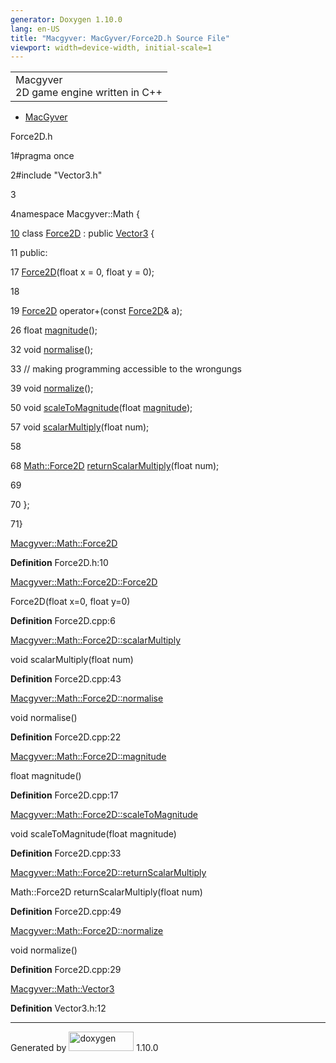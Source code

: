 ```yaml
---
generator: Doxygen 1.10.0
lang: en-US
title: "Macgyver: MacGyver/Force2D.h Source File"
viewport: width=device-width, initial-scale=1
---
```


<div id="top">

<div id="titlearea">

<table data-cellspacing="0" data-cellpadding="0">
<colgroup>
<col style="width: 100%" />
</colgroup>
<tbody>
<tr id="projectrow" class="odd">
<td id="projectalign"><div id="projectname">
Macgyver
</div>
<div id="projectbrief">
2D game engine written in C++
</div></td>
</tr>
</tbody>
</table>

</div>

<div id="main-nav">

</div>

<div id="nav-path" class="navpath">

- <a href="dir_e610925873bfe0bf19b07ca2b4f6d40b.html"
  class="el">MacGyver</a>

</div>

</div>

<div class="header">

<div class="headertitle">

<div class="title">

Force2D.h

</div>

</div>

</div>

<div class="contents">

<div class="fragment">

<div class="line">

<span id="l00001"></span><span class="lineno">
1</span><span class="preprocessor">\#pragma once</span>

</div>

<div class="line">

<span id="l00002"></span><span class="lineno">
2</span><span class="preprocessor">\#include "Vector3.h"</span>

</div>

<div class="line">

<span id="l00003"></span><span class="lineno"> 3</span>

</div>

<div class="line">

<span id="l00004"></span><span class="lineno">
4</span><span class="keyword">namespace </span>Macgyver::Math {

</div>

<div id="foldopen00010" class="foldopen" data-start="{" end="};">

<div class="line">

<span id="l00010"></span><span class="lineno">
<a href="class_macgyver_1_1_math_1_1_force2_d.html" class="line">10</a></span>
<span class="keyword">class
</span><a href="class_macgyver_1_1_math_1_1_force2_d.html"
class="code hl_class">Force2D</a> : <span class="keyword">public</span>
<a href="class_macgyver_1_1_math_1_1_vector3.html"
class="code hl_class">Vector3</a> {

</div>

<div class="line">

<span id="l00011"></span><span class="lineno"> 11</span>
<span class="keyword">public</span>:

</div>

<div class="line">

<span id="l00017"></span><span class="lineno"> 17</span> <a
href="class_macgyver_1_1_math_1_1_force2_d.html#a15710f24ad428db74ead3a373e86e175"
class="code hl_function">Force2D</a>(<span class="keywordtype">float</span>
x = 0, <span class="keywordtype">float</span> y = 0);

</div>

<div class="line">

<span id="l00018"></span><span class="lineno"> 18</span>

</div>

<div class="line">

<span id="l00019"></span><span class="lineno"> 19</span>
<a href="class_macgyver_1_1_math_1_1_force2_d.html"
class="code hl_class">Force2D</a>
operator+(<span class="keyword">const</span>
<a href="class_macgyver_1_1_math_1_1_force2_d.html"
class="code hl_class">Force2D</a>& a);

</div>

<div class="line">

<span id="l00026"></span><span class="lineno"> 26</span>
<span class="keywordtype">float</span> <a
href="class_macgyver_1_1_math_1_1_force2_d.html#aa4842b5726dd497eb168ad91be6111ea"
class="code hl_function">magnitude</a>();

</div>

<div class="line">

<span id="l00032"></span><span class="lineno"> 32</span>
<span class="keywordtype">void</span> <a
href="class_macgyver_1_1_math_1_1_force2_d.html#aa060894629473f34159e97735cfb457c"
class="code hl_function">normalise</a>();

</div>

<div class="line">

<span id="l00033"></span><span class="lineno"> 33</span>
<span class="comment">// making programming accessible to the
wrongungs</span>

</div>

<div class="line">

<span id="l00039"></span><span class="lineno"> 39</span>
<span class="keywordtype">void</span> <a
href="class_macgyver_1_1_math_1_1_force2_d.html#ab82a9250dd45109b9d1d6d714bbd1dff"
class="code hl_function">normalize</a>();

</div>

<div class="line">

<span id="l00050"></span><span class="lineno"> 50</span>
<span class="keywordtype">void</span> <a
href="class_macgyver_1_1_math_1_1_force2_d.html#aa4b8fb91dd09c33145a4ec90f6acdc20"
class="code hl_function">scaleToMagnitude</a>(<span class="keywordtype">float</span>
<a
href="class_macgyver_1_1_math_1_1_force2_d.html#aa4842b5726dd497eb168ad91be6111ea"
class="code hl_function">magnitude</a>);

</div>

<div class="line">

<span id="l00057"></span><span class="lineno"> 57</span>
<span class="keywordtype">void</span> <a
href="class_macgyver_1_1_math_1_1_force2_d.html#a5cdc9621ffb56d4cc2750fc6a2abc5e2"
class="code hl_function">scalarMultiply</a>(<span class="keywordtype">float</span>
num);

</div>

<div class="line">

<span id="l00058"></span><span class="lineno"> 58</span>

</div>

<div class="line">

<span id="l00068"></span><span class="lineno"> 68</span>
<a href="class_macgyver_1_1_math_1_1_force2_d.html"
class="code hl_class">Math::Force2D</a> <a
href="class_macgyver_1_1_math_1_1_force2_d.html#aa8087e4599a852606436d556b6c4ab56"
class="code hl_function">returnScalarMultiply</a>(<span class="keywordtype">float</span>
num);

</div>

<div class="line">

<span id="l00069"></span><span class="lineno"> 69</span>

</div>

<div class="line">

<span id="l00070"></span><span class="lineno"> 70</span> };

</div>

</div>

<div class="line">

<span id="l00071"></span><span class="lineno"> 71</span>}

</div>

<div id="aclass_macgyver_1_1_math_1_1_force2_d_html" class="ttc">

<div class="ttname">

[Macgyver::Math::Force2D](class_macgyver_1_1_math_1_1_force2_d.html)

</div>

<div class="ttdef">

**Definition** Force2D.h:10

</div>

</div>

<div id="aclass_macgyver_1_1_math_1_1_force2_d_html_a15710f24ad428db74ead3a373e86e175"
class="ttc">

<div class="ttname">

[Macgyver::Math::Force2D::Force2D](class_macgyver_1_1_math_1_1_force2_d.html#a15710f24ad428db74ead3a373e86e175)

</div>

<div class="ttdeci">

Force2D(float x=0, float y=0)

</div>

<div class="ttdef">

**Definition** Force2D.cpp:6

</div>

</div>

<div id="aclass_macgyver_1_1_math_1_1_force2_d_html_a5cdc9621ffb56d4cc2750fc6a2abc5e2"
class="ttc">

<div class="ttname">

[Macgyver::Math::Force2D::scalarMultiply](class_macgyver_1_1_math_1_1_force2_d.html#a5cdc9621ffb56d4cc2750fc6a2abc5e2)

</div>

<div class="ttdeci">

void scalarMultiply(float num)

</div>

<div class="ttdef">

**Definition** Force2D.cpp:43

</div>

</div>

<div id="aclass_macgyver_1_1_math_1_1_force2_d_html_aa060894629473f34159e97735cfb457c"
class="ttc">

<div class="ttname">

[Macgyver::Math::Force2D::normalise](class_macgyver_1_1_math_1_1_force2_d.html#aa060894629473f34159e97735cfb457c)

</div>

<div class="ttdeci">

void normalise()

</div>

<div class="ttdef">

**Definition** Force2D.cpp:22

</div>

</div>

<div id="aclass_macgyver_1_1_math_1_1_force2_d_html_aa4842b5726dd497eb168ad91be6111ea"
class="ttc">

<div class="ttname">

[Macgyver::Math::Force2D::magnitude](class_macgyver_1_1_math_1_1_force2_d.html#aa4842b5726dd497eb168ad91be6111ea)

</div>

<div class="ttdeci">

float magnitude()

</div>

<div class="ttdef">

**Definition** Force2D.cpp:17

</div>

</div>

<div id="aclass_macgyver_1_1_math_1_1_force2_d_html_aa4b8fb91dd09c33145a4ec90f6acdc20"
class="ttc">

<div class="ttname">

[Macgyver::Math::Force2D::scaleToMagnitude](class_macgyver_1_1_math_1_1_force2_d.html#aa4b8fb91dd09c33145a4ec90f6acdc20)

</div>

<div class="ttdeci">

void scaleToMagnitude(float magnitude)

</div>

<div class="ttdef">

**Definition** Force2D.cpp:33

</div>

</div>

<div id="aclass_macgyver_1_1_math_1_1_force2_d_html_aa8087e4599a852606436d556b6c4ab56"
class="ttc">

<div class="ttname">

[Macgyver::Math::Force2D::returnScalarMultiply](class_macgyver_1_1_math_1_1_force2_d.html#aa8087e4599a852606436d556b6c4ab56)

</div>

<div class="ttdeci">

Math::Force2D returnScalarMultiply(float num)

</div>

<div class="ttdef">

**Definition** Force2D.cpp:49

</div>

</div>

<div id="aclass_macgyver_1_1_math_1_1_force2_d_html_ab82a9250dd45109b9d1d6d714bbd1dff"
class="ttc">

<div class="ttname">

[Macgyver::Math::Force2D::normalize](class_macgyver_1_1_math_1_1_force2_d.html#ab82a9250dd45109b9d1d6d714bbd1dff)

</div>

<div class="ttdeci">

void normalize()

</div>

<div class="ttdef">

**Definition** Force2D.cpp:29

</div>

</div>

<div id="aclass_macgyver_1_1_math_1_1_vector3_html" class="ttc">

<div class="ttname">

[Macgyver::Math::Vector3](class_macgyver_1_1_math_1_1_vector3.html)

</div>

<div class="ttdef">

**Definition** Vector3.h:12

</div>

</div>

</div>

</div>

------------------------------------------------------------------------

<span class="small">Generated
by [<img src="doxygen.svg" class="footer" width="104" height="31"
alt="doxygen" />](https://www.doxygen.org/index.html) 1.10.0</span>
